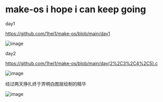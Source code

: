 # make-os  i hope i can keep going

day1

https://github.com/1hei1/make-os/blob/main/day1

![image](https://user-images.githubusercontent.com/109926235/198869535-ba436c77-c41c-461c-8e78-da36a1d433d6.png)

day2

https://github.com/1hei1/make-os/blob/main/day(2%2C3%2C4%2C5).c

![image](https://user-images.githubusercontent.com/109926235/200341989-d30e55be-14c0-479c-ad8e-d4236dc0e1b7.png)


经过两天挣扎终于弄明白图层绘制的精华

![image](https://user-images.githubusercontent.com/109926235/204138756-258b0e5d-8b35-4c2b-8257-09d742b73a63.png)
